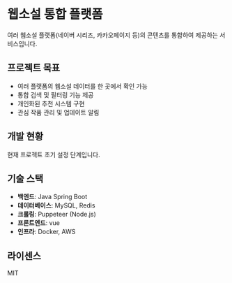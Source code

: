 # 웹소설 통합 플랫폼

여러 웹소설 플랫폼(네이버 시리즈, 카카오페이지 등)의 콘텐츠를 통합하여 제공하는 서비스입니다.

## 프로젝트 목표

- 여러 플랫폼의 웹소설 데이터를 한 곳에서 확인 가능
- 통합 검색 및 필터링 기능 제공
- 개인화된 추천 시스템 구현
- 관심 작품 관리 및 업데이트 알림

## 개발 현황

현재 프로젝트 초기 설정 단계입니다.

## 기술 스택

- **백엔드**: Java Spring Boot
- **데이터베이스**: MySQL, Redis
- **크롤링**: Puppeteer (Node.js)
- **프론트엔드**: vue 
- **인프라**: Docker, AWS

## 라이센스

MIT

